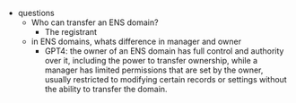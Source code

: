   * questions
    * Who can transfer an ENS domain?
      * The registrant
    * in ENS domains, whats difference in manager and owner
      * GPT4: the owner of an ENS domain has full control and authority over it, including the power to transfer ownership, while a manager has limited permissions that are set by the owner, usually restricted to modifying certain records or settings without the ability to transfer the domain.
